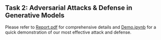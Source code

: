 ## Task 2: Adversarial Attacks & Defense in Generative Models

Please refer to [Report.pdf](./Report.pdf) for comprehensive details and [Demo.ipynb](./Demo.ipynb) for a quick demonstration of our most effective attack and defense.